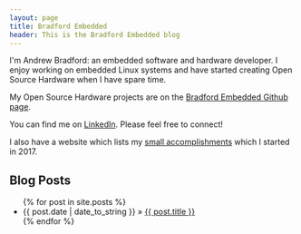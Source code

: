 ```yaml
---
layout: page
title: Bradford Embedded
header: This is the Bradford Embedded blog
---
```


I'm Andrew Bradford: an embedded software and hardware developer.  I enjoy
working on embedded Linux systems and have started creating Open Source Hardware
when I have spare time.

My Open Source Hardware projects are on the [Bradford Embedded Github page][1].

You can find me on [LinkedIn][2].  Please feel free to connect!

I also have a website which lists my [small accomplishments][3] which I started
in 2017.

[1]: https://github.com/bradfordembedded
[2]: http://www.linkedin.com/in/bradfa
[3]: http://bradfa.gitlab.io

## Blog Posts

<ul class="posts">
  {% for post in site.posts %}
    <li><span>{{ post.date | date_to_string }}</span> &raquo; <a href="{{ post.url }}">{{ post.title }}</a></li>
  {% endfor %}
</ul>

